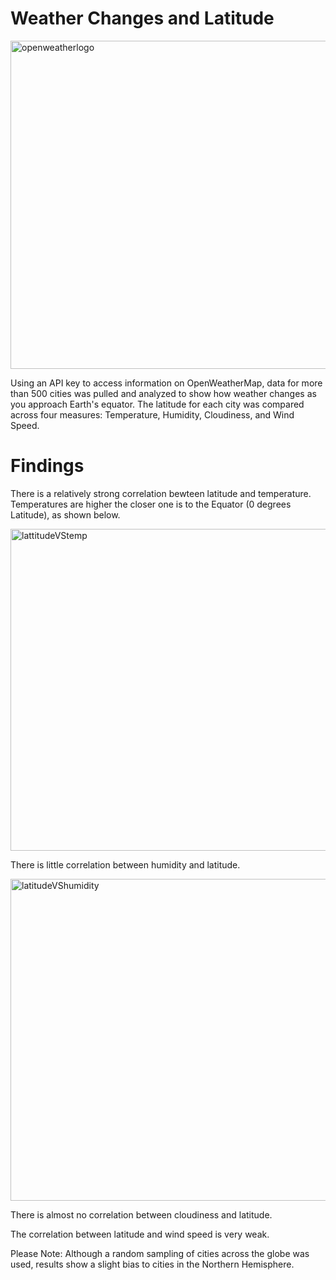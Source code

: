 # Weather Changes and Latitude

<img width="525" alt="openweatherlogo" src="https://user-images.githubusercontent.com/46386265/73041007-c5b86a00-3e29-11ea-9f47-abcb8e28a5d6.PNG">

Using an API key to access information on OpenWeatherMap, data for more than 500 cities was pulled and analyzed to show how weather changes as you approach Earth's equator. The latitude for each city was compared across four measures: Temperature, Humidity, Cloudiness, and Wind Speed. 

# Findings

There is a relatively strong correlation bewteen latitude and temperature. Temperatures are higher the closer one is to the Equator (0 degrees Latitude), as shown below.

<img width="515" alt="lattitudeVStemp" src="https://user-images.githubusercontent.com/46386265/73041017-d79a0d00-3e29-11ea-986c-dfd4b2edb49e.PNG">

There is little correlation between humidity and latitude.

<img width="515" alt="latitudeVShumidity" src="https://user-images.githubusercontent.com/46386265/73041583-116c1300-3e2c-11ea-8e67-48c31e051273.PNG">

There is almost no correlation between cloudiness and latitude.

The correlation between latitude and wind speed is very weak.

Please Note: Although a random sampling of cities across the globe was used, results show a slight bias to cities in the Northern Hemisphere.
